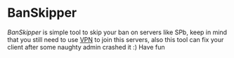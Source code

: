 # BanSkipper
*BanSkipper* is simple tool to skip your ban on servers like SPb, keep in mind that you still need to use [VPN](https://www.softether.org) to join this servers, also this tool can fix your client after some naughty admin crashed it :) Have fun
